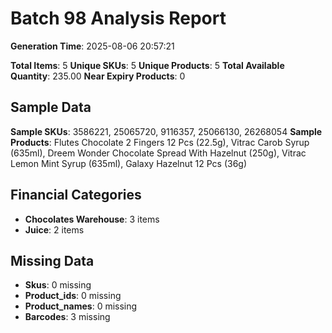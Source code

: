 # Batch 98 Analysis Report

**Generation Time**: 2025-08-06 20:57:21

**Total Items**: 5
**Unique SKUs**: 5
**Unique Products**: 5
**Total Available Quantity**: 235.00
**Near Expiry Products**: 0

## Sample Data
**Sample SKUs**: 3586221, 25065720, 9116357, 25066130, 26268054
**Sample Products**: Flutes Chocolate 2 Fingers 12 Pcs (22.5g), Vitrac Carob Syrup (635ml), Dreem Wonder Chocolate Spread With Hazelnut (250g), Vitrac Lemon Mint Syrup (635ml), Galaxy Hazelnut 12 Pcs (36g)

## Financial Categories
- **Chocolates Warehouse**: 3 items
- **Juice**: 2 items

## Missing Data
- **Skus**: 0 missing
- **Product_ids**: 0 missing
- **Product_names**: 0 missing
- **Barcodes**: 3 missing
